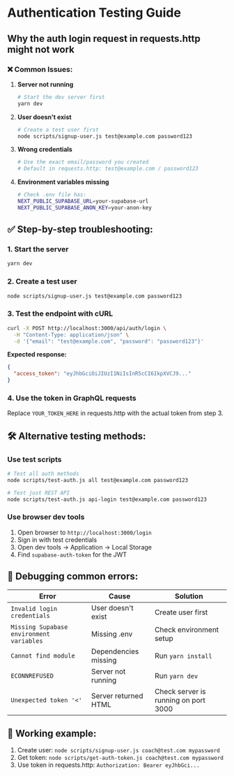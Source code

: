 # Authentication Testing Guide

## Why the auth login request in requests.http might not work

### ❌ **Common Issues:**

1. **Server not running**
   ```bash
   # Start the dev server first
   yarn dev
   ```

2. **User doesn't exist**
   ```bash
   # Create a test user first
   node scripts/signup-user.js test@example.com password123
   ```

3. **Wrong credentials**
   ```bash
   # Use the exact email/password you created
   # Default in requests.http: test@example.com / password123
   ```

4. **Environment variables missing**
   ```bash
   # Check .env file has:
   NEXT_PUBLIC_SUPABASE_URL=your-supabase-url
   NEXT_PUBLIC_SUPABASE_ANON_KEY=your-anon-key
   ```

## ✅ **Step-by-step troubleshooting:**

### 1. Start the server
```bash
yarn dev
```

### 2. Create a test user
```bash
node scripts/signup-user.js test@example.com password123
```

### 3. Test the endpoint with cURL
```bash
curl -X POST http://localhost:3000/api/auth/login \
  -H "Content-Type: application/json" \
  -d '{"email": "test@example.com", "password": "password123"}'
```

**Expected response:**
```json
{
  "access_token": "eyJhbGciOiJIUzI1NiIsInR5cCI6IkpXVCJ9..."
}
```

### 4. Use the token in GraphQL requests
Replace `YOUR_TOKEN_HERE` in requests.http with the actual token from step 3.

## 🛠 **Alternative testing methods:**

### Use test scripts
```bash
# Test all auth methods
node scripts/test-auth.js all test@example.com password123

# Test just REST API
node scripts/test-auth.js api-login test@example.com password123
```

### Use browser dev tools
1. Open browser to `http://localhost:3000/login`
2. Sign in with test credentials
3. Open dev tools → Application → Local Storage
4. Find `supabase-auth-token` for the JWT

## 🔧 **Debugging common errors:**

| Error | Cause | Solution |
|-------|-------|----------|
| `Invalid login credentials` | User doesn't exist | Create user first |
| `Missing Supabase environment variables` | Missing .env | Check environment setup |
| `Cannot find module` | Dependencies missing | Run `yarn install` |
| `ECONNREFUSED` | Server not running | Run `yarn dev` |
| `Unexpected token '<'` | Server returned HTML | Check server is running on port 3000 |

## 📝 **Working example:**

1. Create user: `node scripts/signup-user.js coach@test.com mypassword`
2. Get token: `node scripts/get-auth-token.js coach@test.com mypassword`  
3. Use token in requests.http: `Authorization: Bearer eyJhbGci...`